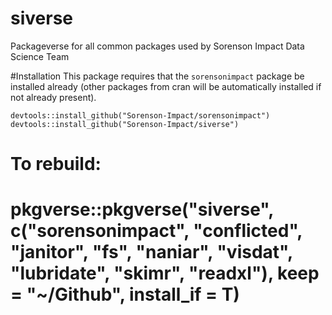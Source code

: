 # siverse
Packageverse for all common packages used by Sorenson Impact Data Science Team

#Installation
This package requires that the `sorensonimpact` package be installed already (other packages from cran will be automatically installed if not already present).
```
devtools::install_github("Sorenson-Impact/sorensonimpact")
devtools::install_github("Sorenson-Impact/siverse")
```



# To rebuild:
# pkgverse::pkgverse("siverse", c("sorensonimpact", "conflicted", "janitor", "fs", "naniar", "visdat", "lubridate", "skimr", "readxl"), keep = "~/Github", install_if = T)
